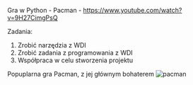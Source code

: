 Gra w Python - Pacman - https://www.youtube.com/watch?v=9H27CimgPsQ

Zadania:
1) Zrobić narzędzia z WDI
2) Zrobić zadania z programowania z WDI
3) Współpraca w celu stworzenia projektu

Popuplarna gra Pacman, z jej głównym bohaterem
![pacman](https://user-images.githubusercontent.com/115925925/208948378-f8e41e11-ca14-4524-ba77-5be53782d11a.jpg)
